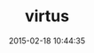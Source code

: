 ---
layout: post
title:  "virtus"
repo:   "solnic/virtus"
date:   2015-02-18 10:44:35
gemurl: https://github.com/solnic/virtus
---